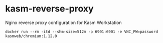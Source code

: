 # kasm-reverse-proxy
Nginx reverse proxy configuration for Kasm Workstation

```
docker run --rm -itd --shm-size=512m -p 6901:6901 -e VNC_PW=password kasmweb/chromium:1.12.0
```
